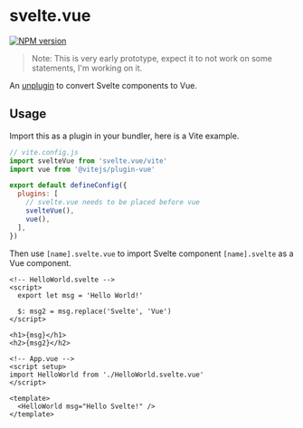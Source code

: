 # svelte.vue

[![NPM version](https://img.shields.io/npm/v/svelte.vue?color=a1b858&label=)](https://www.npmjs.com/package/svelte.vue)

> Note: This is very early prototype, expect it to not work on some statements, I'm working on it.

An [unplugin](https://github.com/unjs/unplugin) to convert Svelte components to Vue.

## Usage

Import this as a plugin in your bundler, here is a Vite example.

```js
// vite.config.js
import svelteVue from 'svelte.vue/vite'
import vue from '@vitejs/plugin-vue'

export default defineConfig({
  plugins: [
    // svelte.vue needs to be placed before vue
    svelteVue(),
    vue(),
  ],
})
```

Then use `[name].svelte.vue` to import Svelte component `[name].svelte` as a Vue component.

```svelte
<!-- HelloWorld.svelte -->
<script>
  export let msg = 'Hello World!'

  $: msg2 = msg.replace('Svelte', 'Vue')
</script>

<h1>{msg}</h1>
<h2>{msg2}</h2>
```

```vue
<!-- App.vue -->
<script setup>
import HelloWorld from './HelloWorld.svelte.vue'
</script>

<template>
  <HelloWorld msg="Hello Svelte!" />
</template>
```
